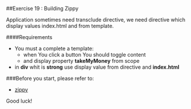 ##Exercise 19 : Building Zippy

Application sometimes need transclude directive, we need directive which display values index.html and from template.

####Requirements
* You must a complete a template:
  * when You click a button You should toggle content
  * and display property **takeMyMoney** from scope
* in **div** whit is **strong** use display value from directive and **index.html**

###Before you start, please refer to:
* [zippy](https://egghead.io/lessons/angularjs-building-zippy)



Good luck!

